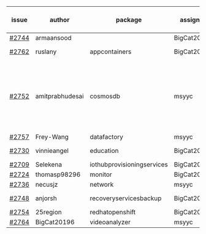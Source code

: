 | issue | author | package | assignee | bot advice | created date of issue | target release date | date from target |
| ------ | ------ | ------ | ------ | ------ | ------ | ------ | :-----: |
| [#2744](https://github.com/Azure/sdk-release-request/issues/2744) | armaansood |   | BigCat20196 |   | 04-27 | 05-02 |   |
| [#2762](https://github.com/Azure/sdk-release-request/issues/2762) | ruslany | appcontainers | BigCat20196 | new comment.  <br> | 05-05 | 05-19 |   |
| [#2752](https://github.com/Azure/sdk-release-request/issues/2752) | amitprabhudesai | cosmosdb | msyyc | new version is 0.0.0, please check base branch!   release date < 2 ! <br> | 05-04 | 05-06 | -1 |
| [#2757](https://github.com/Azure/sdk-release-request/issues/2757) | Frey-Wang | datafactory | msyyc |   | 05-05 | 05-12 |   |
| [#2730](https://github.com/Azure/sdk-release-request/issues/2730) | vinnieangel | education | BigCat20196 |   release date < 2 ! <br> | 04-21 | 05-05 | -2 |
| [#2709](https://github.com/Azure/sdk-release-request/issues/2709) | Selekena | iothubprovisioningservices | BigCat20196 |   | 04-15 | 05-02 |   |
| [#2724](https://github.com/Azure/sdk-release-request/issues/2724) | thomasp98296 | monitor | BigCat20196 |   | 04-21 | 05-16 |   |
| [#2736](https://github.com/Azure/sdk-release-request/issues/2736) | necusjz | network | msyyc |   | 04-24 | 05-12 |   |
| [#2748](https://github.com/Azure/sdk-release-request/issues/2748) | anjorsh | recoveryservicesbackup | BigCat20196 | new comment.  <br> | 04-29 | 05-02 |   |
| [#2754](https://github.com/Azure/sdk-release-request/issues/2754) | 25region | redhatopenshift | BigCat20196 |   | 05-04 | 05-18 |   |
| [#2764](https://github.com/Azure/sdk-release-request/issues/2764) | BigCat20196 | videoanalyzer | msyyc |   | 05-06 | 05-23 |   |

